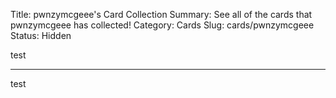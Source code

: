 Title: pwnzymcgeee's Card Collection
Summary: See all of the cards that pwnzymcgeee has collected!
Category: Cards
Slug: cards/pwnzymcgeee
Status: Hidden

test

---
test